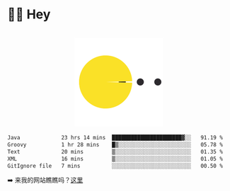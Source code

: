 
# 👋🏻 Hey
<div align="center">
	<br>
	<img src="https://raw.githubusercontent.com/Aniket965/Aniket965/master/pacman.svg?sanitize=true" width="200" height="200">
	<br>
</div>

<!--START_SECTION:waka-->
```text
Java             23 hrs 14 mins  ██████████████████████▓░░   91.19 % 
Groovy           1 hr 28 mins    █▒░░░░░░░░░░░░░░░░░░░░░░░   05.78 % 
Text             20 mins         ▒░░░░░░░░░░░░░░░░░░░░░░░░   01.35 % 
XML              16 mins         ▒░░░░░░░░░░░░░░░░░░░░░░░░   01.05 % 
GitIgnore file   7 mins          ░░░░░░░░░░░░░░░░░░░░░░░░░   00.50 % 
```
<!--END_SECTION:waka-->

 ➡️  来我的网站瞧瞧吗？[这里](https://www.shaolongfei.com)
